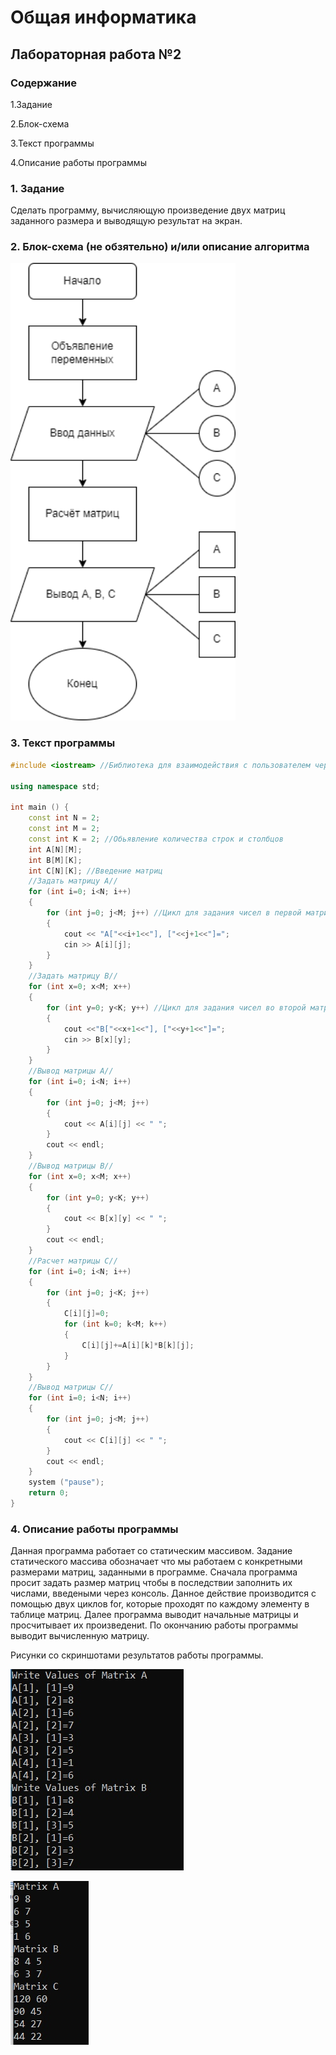 # Общая информатика

## Лабораторная работа №2

### Содержание

1.Задание

2.Блок-схема

3.Текст программы

4.Описание работы программы

### 1. Задание

Сделать программу, вычисляющую произведение двух матриц заданного размера и выводящую результат на экран. 

### 2. Блок-схема (не обзятельно) и/или описание алгоритма

![image](https://github.com/OlegRmak/Group_2105/blob/main/%D0%9E%D0%98%20%D0%9B%D0%A0/Pictures/%D0%9B%D0%912_3.png)

### 3. Текст программы

```c++
#include <iostream> //Библиотека для взаимодействия с пользователем через консоль

using namespace std;

int main () {
	const int N = 2;
	const int M = 2;
	const int K = 2; //Обьявление количества строк и столбцов
	int A[N][M];
	int B[M][K];
	int C[N][K]; //Введение матриц
	//Задать матрицу А//
	for (int i=0; i<N; i++)
	{
		for (int j=0; j<M; j++) //Цикл для задания чисел в первой матрице
		{
			cout << "A["<<i+1<<"], ["<<j+1<<"]=";
			cin >> A[i][j];
		}
	}
	//Задать матрицу B//
	for (int x=0; x<M; x++)
	{
		for (int y=0; y<K; y++) //Цикл для задания чисел во второй матрице
		{
			cout <<"B["<<x+1<<"], ["<<y+1<<"]=";
			cin >> B[x][y];
		}
	}
	//Вывод матрицы А//
	for (int i=0; i<N; i++)
	{
		for (int j=0; j<M; j++)
		{
			cout << A[i][j] << " ";
		}
		cout << endl;
	}
	//Вывод матрицы B//
	for (int x=0; x<M; x++)
	{
		for (int y=0; y<K; y++)
		{
			cout << B[x][y] << " ";
		}
		cout << endl;
	}
	//Расчет матрицы С//
	for (int i=0; i<N; i++)
	{
		for (int j=0; j<K; j++)
		{
			C[i][j]=0;
			for (int k=0; k<M; k++)
			{
				C[i][j]+=A[i][k]*B[k][j];
			}
		}
	}
	//Вывод матрицы С//
	for (int i=0; i<N; i++)
	{
		for (int j=0; j<M; j++)
		{
			cout << C[i][j] << " ";
		}
		cout << endl;
	}
	system ("pause");
	return 0;
}
```

### 4. Описание работы программы

Данная программа работает со статическим массивом. Задание статического массива обозначает что мы работаем с конкретными размерами матриц, заданными в программе. Сначала программа просит задать размер матриц чтобы в последствии заполнить их числами, введеными через консоль. Данное действие производится с помощью двух циклов for, которые проходят по каждому элементу в таблице матриц. Далее программа выводит начальные матрицы и просчитывает их произведениt. По окончанию работы программы выводит вычисленную матрицу.

Рисунки со скриншотами результатов работы программы.

![image](https://github.com/OlegRmak/Group_2105/blob/main/%D0%9E%D0%98%20%D0%9B%D0%A0/Pictures/%D0%9B%D0%912_1.jpg)

![image](https://github.com/OlegRmak/Group_2105/blob/main/%D0%9E%D0%98%20%D0%9B%D0%A0/Pictures/%D0%9B%D0%912_2.jpg)
